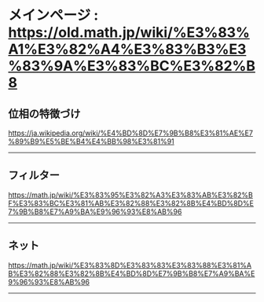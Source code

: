 # メインページ : https://old.math.jp/wiki/%E3%83%A1%E3%82%A4%E3%83%B3%E3%83%9A%E3%83%BC%E3%82%B8


## 位相の特徴づけ

https://ja.wikipedia.org/wiki/%E4%BD%8D%E7%9B%B8%E3%81%AE%E7%89%B9%E5%BE%B4%E4%BB%98%E3%81%91

---

## フィルター

https://math.jp/wiki/%E3%83%95%E3%82%A3%E3%83%AB%E3%82%BF%E3%83%BC%E3%81%AB%E3%82%88%E3%82%8B%E4%BD%8D%E7%9B%B8%E7%A9%BA%E9%96%93%E8%AB%96

---

## ネット

https://math.jp/wiki/%E3%83%8D%E3%83%83%E3%83%88%E3%81%AB%E3%82%88%E3%82%8B%E4%BD%8D%E7%9B%B8%E7%A9%BA%E9%96%93%E8%AB%96

---
